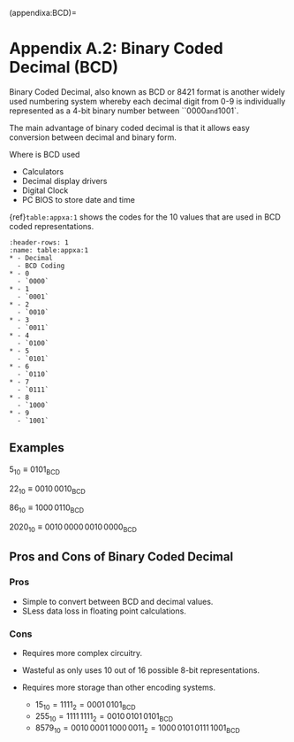 (appendixa:BCD)=
# Appendix A.2: Binary Coded Decimal (BCD)


Binary Coded Decimal, also known as BCD or 8421 format is another widely used numbering system whereby each decimal digit from 0-9 is individually represented as a 4-bit binary number between ``0000` and `1001`. 

The main advantage of binary coded decimal is that it allows easy conversion between decimal and binary form.

Where is BCD used

- Calculators
- Decimal display drivers
- Digital Clock
- PC BIOS to store date and time

{ref}`table:appxa:1` shows the codes for the 10 values that are used in BCD coded representations.

```{list-table} Binary Coded Decimal
:header-rows: 1
:name: table:appxa:1
* - Decimal
  - BCD Coding
* - 0
  - `0000`
* - 1
  - `0001`
* - 2
  - `0010`
* - 3
  - `0011`
* - 4
  - `0100`
* - 5
  - `0101`
* - 6
  - `0110`
* - 7
  - `0111`
* - 8
  - `1000`
* - 9
  - `1001`
```

## Examples

$5_{10} ≡ 0101_\textrm{BCD}$

$22_{10} ≡ 0010\, 0010_\textrm{BCD}$

$86_{10} ≡ 1000\, 0110_\textrm{BCD}$

$2020_{10} ≡ 0010\, 0000\, 0010\, 0000_\textrm{BCD}$

## Pros and Cons of Binary Coded Decimal 

### Pros

- Simple to convert between BCD and decimal values.
- SLess data loss in floating point calculations.

### Cons

- Requires more complex circuitry.
- Wasteful as only uses 10 out of 16 possible 8-bit representations.
- Requires more storage than other encoding systems.

  - $15_{10} = 1111_2 = 0001\, 0101_\textrm{BCD}$
  - $255_{10} = 1111\, 1111_2 = 0010\, 0101\, 0101_\textrm{BCD}$
  - $8579_{10} = 0010\, 0001\, 1000\, 0011_2 = 1000\, 0101\, 0111\, 1001_\textrm{BCD}$

```python

```
